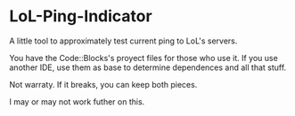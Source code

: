 # LoL-Ping-Indicator
A little tool to approximately test current ping to LoL's servers.

You have the Code::Blocks's proyect files for those who use it. If you use another IDE, use them as base to determine dependences and all that stuff.

Not warraty. If it breaks, you can keep both pieces.

I may or may not work futher on this.
